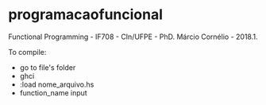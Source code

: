 # programacaofuncional
Functional Programming - IF708 - CIn/UFPE - PhD. Márcio Cornélio - 2018.1.

To compile:
* go to file's folder
* ghci 
* :load nome_arquivo.hs
* function_name input